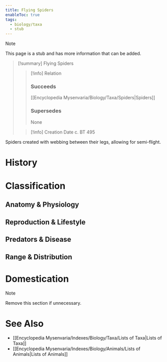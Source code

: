```yaml
---
title: Flying Spiders
enableToc: true
tags:
  - biology/taxa
  - stub
---
```


> [!note]
> This page is a stub and has more information that can be added.

> [!summary] Flying Spiders
> > [!info] Relation
> > ### Succeeds
> > [[Encyclopedia Mysenvaria/Biology/Taxa/Spiders|Spiders]]
> > ### Supersedes
> > None
>
> > [!info] Creation Date
> > c. BT 495

Spiders created with webbing between their legs, allowing for semi-flight.
# History

# Classification
## Anatomy & Physiology

## Reproduction & Lifestyle

## Predators & Disease

## Range & Distribution

# Domestication

> [!note]
> Remove this section if unnecessary.
# See Also
- [[Encyclopedia Mysenvaria/Indexes/Biology/Taxa/Lists of Taxa|Lists of Taxa]]
- [[Encyclopedia Mysenvaria/Indexes/Biology/Animals/Lists of Animals|Lists of Animals]]